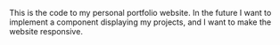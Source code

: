 This is the code to my personal portfolio website.
In the future I want to implement a component displaying my projects, and I want to make the website responsive.

